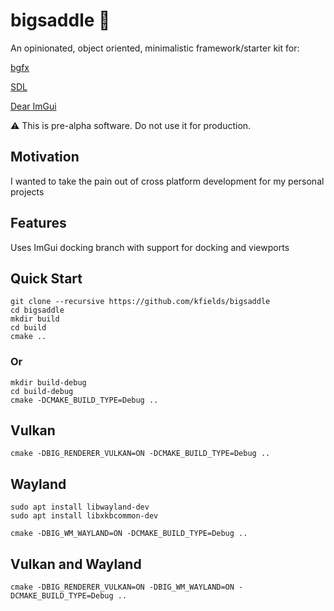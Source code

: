 # bigsaddle :horse:

An opinionated, object oriented, minimalistic framework/starter kit for:

[bgfx](https://github.com/bkaradzic/bgfx)

[SDL](https://github.com/libsdl-org/SDL)

[Dear ImGui](https://github.com/ocornut/imgui)

:warning:  This is pre-alpha software.  Do not use it for production.

## Motivation

I wanted to take the pain out of cross platform development for my personal projects

## Features

Uses ImGui docking branch with support for docking and viewports

## Quick Start

    git clone --recursive https://github.com/kfields/bigsaddle
    cd bigsaddle
    mkdir build
    cd build
    cmake ..

### Or

    mkdir build-debug
    cd build-debug
    cmake -DCMAKE_BUILD_TYPE=Debug ..

## Vulkan

    cmake -DBIG_RENDERER_VULKAN=ON -DCMAKE_BUILD_TYPE=Debug ..

## Wayland

    sudo apt install libwayland-dev
    sudo apt install libxkbcommon-dev

    cmake -DBIG_WM_WAYLAND=ON -DCMAKE_BUILD_TYPE=Debug ..

## Vulkan and Wayland

    cmake -DBIG_RENDERER_VULKAN=ON -DBIG_WM_WAYLAND=ON -DCMAKE_BUILD_TYPE=Debug ..